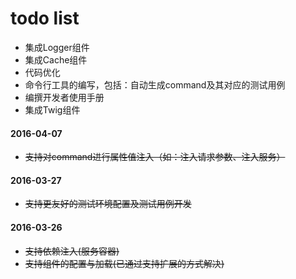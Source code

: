 # todo list

* 集成Logger组件
* 集成Cache组件
* 代码优化
* 命令行工具的编写，包括：自动生成command及其对应的测试用例
* 编撰开发者使用手册
* 集成Twig组件

#### 2016-04-07

* ~~支持对command进行属性值注入（如：注入请求参数、注入服务）~~

#### 2016-03-27

* ~~支持更友好的测试环境配置及测试用例开发~~

#### 2016-03-26

* ~~支持依赖注入(服务容器)~~
* ~~支持组件的配置与加载(已通过支持扩展的方式解决)~~